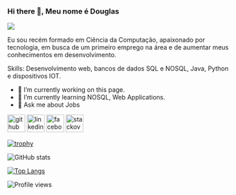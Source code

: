 ### Hi there 👋, Meu nome é Douglas
![](https://arturssmirnovs.github.io/github-profile-readme-generator/images/banner.png)

Eu sou recém formado em Ciência da Computação, apaixonado por tecnologia, em busca de um primeiro emprego na área e de aumentar meus conhecimentos em desenvolvimento.

Skills: Desenvolvimento web, bancos de dados SQL e NOSQL, Java, Python e dispositivos IOT.

- 🔭 I’m currently working on this page. 
- 🌱 I’m currently learning NOSQL, Web Applications. 
- 💬 Ask me about Jobs 


[<img src='https://cdn.jsdelivr.net/npm/simple-icons@3.0.1/icons/github.svg' alt='github' height='40'>](https://github.com/DougOliver12)  [<img src='https://cdn.jsdelivr.net/npm/simple-icons@3.0.1/icons/linkedin.svg' alt='linkedin' height='40'>](https://www.linkedin.com/in/douglas-magalhães-28082213b/)  [<img src='https://cdn.jsdelivr.net/npm/simple-icons@3.0.1/icons/facebook.svg' alt='facebook' height='40'>](https://www.facebook.com/douglasnewmetal)  [<img src='https://cdn.jsdelivr.net/npm/simple-icons@3.0.1/icons/stackoverflow.svg' alt='stackoverflow' height='40'>](https://stackoverflow.com/users/13125518)  

[![trophy](https://github-profile-trophy.vercel.app/?username=DougOliver12)](https://github.com/ryo-ma/github-profile-trophy)

![GitHub stats](https://github-readme-stats.vercel.app/api?username=DougOliver12&show_icons=true)  

[![Top Langs](https://github-readme-stats.vercel.app/api/top-langs/?username=DougOliver12)](https://github.com/anuraghazra/github-readme-stats)

![Profile views](https://gpvc.arturio.dev/DougOliver12)  
